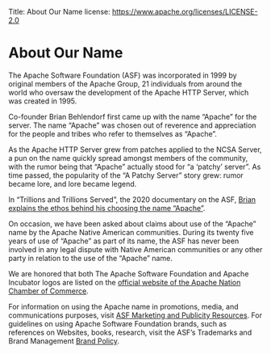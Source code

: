 Title: About Our Name
license: https://www.apache.org/licenses/LICENSE-2.0

# About Our Name #

The Apache Software Foundation (ASF) was incorporated in 1999 by original members of the Apache Group, 21 individuals from around the world who oversaw the development of the Apache HTTP Server, which was created in 1995.

Co-founder Brian Behlendorf first came up with the name “Apache” for the server. The name “Apache” was chosen out of reverence and appreciation for the people and tribes who refer to themselves as “Apache”. 

As the Apache HTTP Server grew from patches applied to the NCSA Server, a pun on the name quickly spread amongst members of the community, with the rumor being that “Apache” actually stood for “a ‘patchy’ server”. As time passed, the popularity of the “A Patchy Server” story grew: rumor became lore, and lore became legend.

In “Trillions and Trillions Served”, the 2020 documentary on the ASF, [Brian explains the ethos behind his choosing the name “Apache”](https://youtu.be/JUt2nb0mgwg?t=249).

On occasion, we have been asked about claims about use of the “Apache” name by the Apache Native American communities. During its twenty five years of use of “Apache” as part of its name, the ASF has never been involved in any legal dispute with Native American communities or any other party in relation to the use of the “Apache” name.

We are honored that both The Apache Software Foundation and Apache Incubator logos are listed on the [official website of the Apache Nation Chamber of Commerce](http://www.sancarlosapache.com/home.htm).

For information on using the Apache name in promotions, media, and communications purposes, visit [ASF Marketing and Publicity Resources](/press). For guidelines on using Apache Software Foundation brands, such as references on Websites, books, research, visit the ASF’s Trademarks and Brand Management [Brand Policy](/foundation/marks).           
